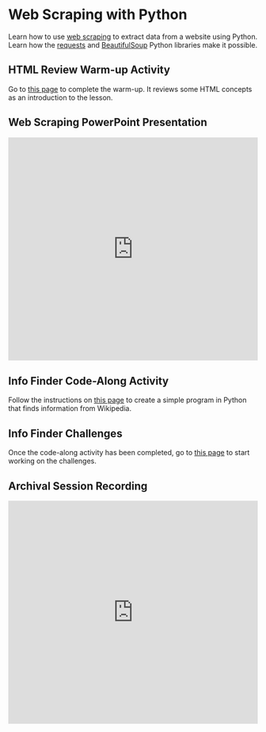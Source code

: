 # Web Scraping with Python
Learn how to use [web scraping](https://en.wikipedia.org/wiki/Web_scraping) to extract data from a website using Python. Learn how the [requests](https://requests.readthedocs.io/en/master/) and [BeautifulSoup](https://www.crummy.com/software/BeautifulSoup/bs4/doc/) Python libraries make it possible.

## HTML Review Warm-up Activity
Go to [this page](HtmlReviewWarmup.md) to complete the warm-up. It reviews some HTML concepts as an introduction to the lesson.

## Web Scraping PowerPoint Presentation
<iframe src='https://view.officeapps.live.com/op/embed.aspx?src=https://hylandtechclub.com/py-201/WebScraping/WebScraping.pptx' width='100%' height='450px' frameborder='0'></iframe>

## Info Finder Code-Along Activity
Follow the instructions on [this page](InfoFinderCodeAlong.md) to create a simple program in Python that finds information from Wikipedia.

## Info Finder Challenges
Once the code-along activity has been completed, go to [this page](InfoFinderChallenges.md) to start working on the challenges.

## Archival Session Recording
<iframe width="100%" height="450px" src="https://www.youtube.com/embed/mity5fq5k5Q" frameborder="0" allow="accelerometer; autoplay; clipboard-write; encrypted-media; gyroscope; picture-in-picture" allowfullscreen></iframe>
